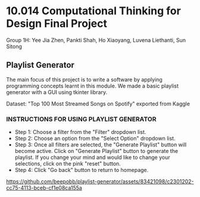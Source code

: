 # 10.014 Computational Thinking for Design Final Project

Group 1H: Yee Jia Zhen, Pankti Shah, Ho Xiaoyang, Luvena Liethanti, Sun Sitong

## Playlist Generator
The main focus of this project is to write a software by applying programming concepts learnt in this module. We made a basic playlist generator with a GUI using tkinter library. 

Dataset: "Top 100 Most Streamed Songs on Spotify" exported from Kaggle





### INSTRUCTIONS FOR USING PLAYLIST GENERATOR
* Step 1: Choose a filter from the "Filter" dropdown list.
* Step 2: Choose an option from the "Select Option" dropdown list.
* Step 3: Once all filters are selected, the "Generate Playlist" button will become active. Click on "Generate Playlist" button to generate the playlist. If you change your mind and would like to change your selections, click on the pink "reset" button.
* Step 4: Click "Go back" button to return to homepage.

https://github.com/beepobb/playlist-generator/assets/83421098/c2301202-cc75-4113-bceb-cf1e08ca155a

